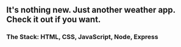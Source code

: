 
## It's nothing new. Just another weather app. Check it out if you want.

### The Stack: HTML, CSS, JavaScript, Node, Express